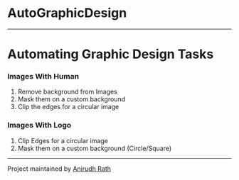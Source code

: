 # AutoGraphicDesign

---
# Automating Graphic Design Tasks

### Images With Human
1. Remove background from Images
2. Mask them on a custom background 
3. Clip the edges for a circular image

### Images With Logo
1. Clip Edges for a circular image
2. Mask them on a custom background (Circle/Square) 
---
Project maintained by [Anirudh Rath](https://www.anirudhrath.dev)